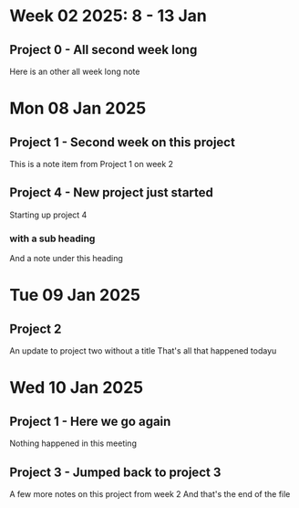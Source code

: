 # Week 02 2025: 8 - 13 Jan

## Project 0 - All second week long

Here is an other all week long note

# Mon 08 Jan 2025

## Project 1 - Second week on this project

This is a note item from Project 1 on week 2

## Project 4 - New project just started

Starting up project 4

### with a sub heading

And a note under this heading

# Tue 09 Jan 2025

## Project 2

An update to project two without a title
That's all that happened todayu

# Wed 10 Jan 2025

## Project 1 - Here we go again

Nothing happened in this meeting

## Project 3 - Jumped back to project 3

A few more notes on this project from week 2
And that's the end of the file
